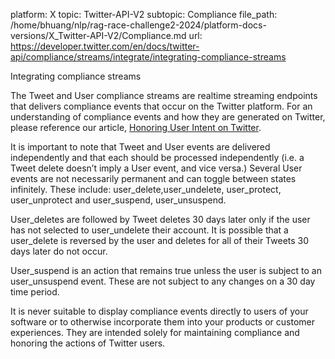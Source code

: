 platform: X
topic: Twitter-API-V2
subtopic: Compliance
file_path: /home/bhuang/nlp/rag-race-challenge2-2024/platform-docs-versions/X_Twitter-API-V2/Compliance.md
url: https://developer.twitter.com/en/docs/twitter-api/compliance/streams/integrate/integrating-compliance-streams

Integrating compliance streams

The Tweet and User compliance streams are realtime streaming endpoints that delivers compliance events that occur on the Twitter platform. For an understanding of compliance events and how they are generated on Twitter, please reference our article, [Honoring User Intent on Twitter](https://developer.twitter.com/en/docs/twitter-api/compliance/streams/integrate/honoring-user-intent.html).

It is important to note that Tweet and User events are delivered independently and that each should be processed independently (i.e. a Tweet delete doesn’t imply a User event, and vice versa.) Several User events are not necessarily permanent and can toggle between states infinitely. These include: user\_delete,user\_undelete, user\_protect, user\_unprotect and user\_suspend, user\_unsuspend.

User\_deletes are followed by Tweet deletes 30 days later only if the user has not selected to user\_undelete their account. It is possible that a user\_delete is reversed by the user and deletes for all of their Tweets 30 days later do not occur.

User\_suspend is an action that remains true unless the user is subject to an user\_unsuspend event. These are not subject to any changes on a 30 day time period.

It is never suitable to display compliance events directly to users of your software or to otherwise incorporate them into your products or customer experiences. They are intended solely for maintaining compliance and honoring the actions of Twitter users.